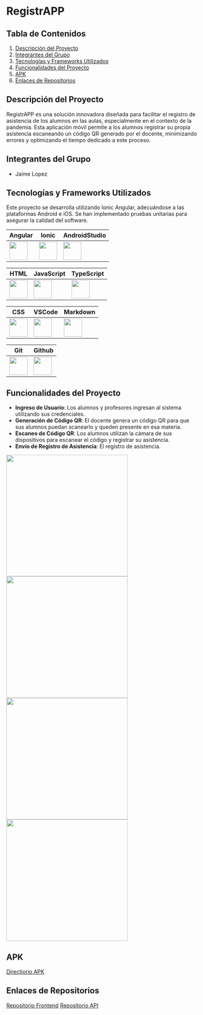 # RegistrAPP

## Tabla de Contenidos
1. [Descripción del Proyecto](#descripción-del-proyecto)
2. [Integrantes del Grupo](#integrantes-del-grupo)
3. [Tecnologías y Frameworks Utilizados](#tecnologías-y-frameworks-utilizados)
4. [Funcionalidades del Proyecto](#funcionalidades-del-proyecto)
5. [APK](#apk)
6. [Enlaces de Repositorios](#enlaces-de-repositorios)


## Descripción del Proyecto
RegistrAPP es una solución innovadora diseñada para facilitar el registro de asistencia de los alumnos en las aulas, especialmente en el contexto de la pandemia. Esta aplicación móvil permite a los alumnos registrar su propia asistencia escaneando un código QR generado por el docente, minimizando errores y optimizando el tiempo dedicado a este proceso.

## Integrantes del Grupo
- Jaime Lopez

## Tecnologías y Frameworks Utilizados
Este proyecto se desarrolla utilizando Ionic Angular, adecuándose a las plataformas Android e iOS. Se han implementado pruebas unitarias para asegurar la calidad del software.

| Angular                                         | Ionic                                    | AndroidStudio                                    |
| ---------------------------------------------- | --------------------------------------------- | --------------------------------------------- |
| <img src="./icons/Angular-Light.svg" width="48"> | <img src="./icons/Ionic.svg" width="48"> | <img src="./icons/AndroidStudio-Light.svg" width="48"> |

| HTML                                         | JavaScript                                    | TypeScript                                    |
| ---------------------------------------------- | --------------------------------------------- | --------------------------------------------- |
| <img src="./icons/HTML.svg" width="48"> | <img src="./icons/JavaScript.svg" width="48"> | <img src="./icons/TypeScript.svg" width="48"> |

| CSS                                         | VSCode                                    | Markdown                                    |
| ---------------------------------------------- | --------------------------------------------- | --------------------------------------------- |
| <img src="./icons/CSS.svg" width="48"> | <img src="./icons/VSCode-Light.svg" width="48"> | <img src="./icons/Markdown-Light.svg" width="48"> |

| Git                                         | Github                                    | 
| ---------------------------------------------- | --------------------------------------------- | 
| <img src="./icons/Git.svg" width="48"> | <img src="./icons/Github-Light.svg" width="48"> | 

## Funcionalidades del Proyecto
- **Ingreso de Usuario**: Los alumnos y profesores ingresan al sistema utilizando sus credenciales.
- **Generación de Código QR**: El docente genera un código QR para que sus alumnos puedan scanearlo y queden presente en esa materia.
- **Escaneo de Código QR**: Los alumnos utilizan la cámara de sus dispositivos para escanear el código y registrar su asistencia.
- **Envío de Registro de Asistencia**: El registro de asistencia.

<img src="./icons/image-cero.jpeg" width="320"> 
<img src="./icons/image-uno.jpeg" width="320"> 
<img src="./icons/image-dos.jpeg" width="320"> 
<img src="./icons/image-tres.jpeg" width="320"> 

## APK

[Directiorio APK](https://github.com/jaimeduocuc/skeleton)

## Enlaces de Repositorios

[Repositorio Frontend](https://github.com/jaimeduocuc/skeleton)
[Repositorio API](https://github.com/jaimeduocuc/api)
